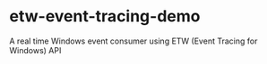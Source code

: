 # etw-event-tracing-demo
A real time Windows event consumer using ETW (Event Tracing for Windows) API
